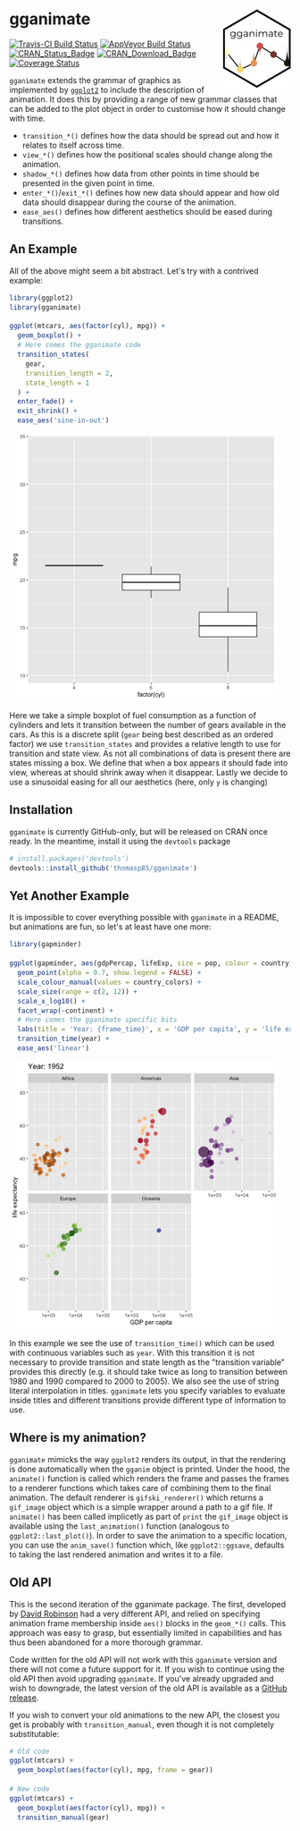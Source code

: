 
<!-- README.md is generated from README.Rmd. Please edit that file -->
gganimate <img src="man/figures/logo.png" align="right" />
==========================================================

[![Travis-CI Build Status](https://travis-ci.org/thomasp85/gganimate.svg?branch=master)](https://travis-ci.org/thomasp85/gganimate) [![AppVeyor Build Status](https://ci.appveyor.com/api/projects/status/github/thomasp85/gganimate?branch=master&svg=true)](https://ci.appveyor.com/project/thomasp85/gganimate) [![CRAN\_Status\_Badge](http://www.r-pkg.org/badges/version-ago/gganimate)](https://cran.r-project.org/package=gganimate) [![CRAN\_Download\_Badge](http://cranlogs.r-pkg.org/badges/gganimate)](https://cran.r-project.org/package=gganimate) [![Coverage Status](https://img.shields.io/codecov/c/github/thomasp85/gganimate/master.svg)](https://codecov.io/github/thomasp85/gganimate?branch=master)

`gganimate` extends the grammar of graphics as implemented by [`ggplot2`](https://github.com/tidyverse/ggplot2) to include the description of animation. It does this by providing a range of new grammar classes that can be added to the plot object in order to customise how it should change with time.

-   `transition_*()` defines how the data should be spread out and how it relates to itself across time.
-   `view_*()` defines how the positional scales should change along the animation.
-   `shadow_*()` defines how data from other points in time should be presented in the given point in time.
-   `enter_*()`/`exit_*()` defines how new data should appear and how old data should disappear during the course of the animation.
-   `ease_aes()` defines how different aesthetics should be eased during transitions.

An Example
----------

All of the above might seem a bit abstract. Let's try with a contrived example:

``` r
library(ggplot2)
library(gganimate)

ggplot(mtcars, aes(factor(cyl), mpg)) + 
  geom_boxplot() + 
  # Here comes the gganimate code
  transition_states(
    gear,
    transition_length = 2,
    state_length = 1
  ) +
  enter_fade() + 
  exit_shrink() +
  ease_aes('sine-in-out')
```

![](man/figures/README-unnamed-chunk-2-1.gif)

Here we take a simple boxplot of fuel consumption as a function of cylinders and lets it transition between the number of gears available in the cars. As this is a discrete split (`gear` being best described as an ordered factor) we use `transition_states` and provides a relative length to use for transition and state view. As not all combinations of data is present there are states missing a box. We define that when a box appears it should fade into view, whereas at should shrink away when it disappear. Lastly we decide to use a sinusoidal easing for all our aesthetics (here, only `y` is changing)

Installation
------------

`gganimate` is currently GitHub-only, but will be released on CRAN once ready. In the meantime, install it using the `devtools` package

``` r
# install.packages('devtools')
devtools::install_github('thomasp85/gganimate')
```

Yet Another Example
-------------------

It is impossible to cover everything possible with `gganimate` in a README, but animations are fun, so let's at least have one more:

``` r
library(gapminder)

ggplot(gapminder, aes(gdpPercap, lifeExp, size = pop, colour = country)) +
  geom_point(alpha = 0.7, show.legend = FALSE) +
  scale_colour_manual(values = country_colors) +
  scale_size(range = c(2, 12)) +
  scale_x_log10() +
  facet_wrap(~continent) +
  # Here comes the gganimate specific bits
  labs(title = 'Year: {frame_time}', x = 'GDP per capita', y = 'life expectancy') +
  transition_time(year) +
  ease_aes('linear')
```

![](man/figures/README-unnamed-chunk-4-1.gif)

In this example we see the use of `transition_time()` which can be used with continuous variables such as `year`. With this transition it is not necessary to provide transition and state length as the "transition variable" provides this directly (e.g. it should take twice as long to transition between 1980 and 1990 compared to 2000 to 2005). We also see the use of string literal interpolation in titles. `gganimate` lets you specify variables to evaluate inside titles and different transitions provide different type of information to use.

Where is my animation?
----------------------

`gganimate` mimicks the way `ggplot2` renders its output, in that the rendering is done automatically when the `gganim` object is printed. Under the hood, the `animate()` function is called which renders the frame and passes the frames to a renderer functions which takes care of combining them to the final animation. The default renderer is `gifski_renderer()` which returns a `gif_image` object which is a simple wrapper around a path to a gif file. If `animate()` has been called implicetly as part of `print` the `gif_image` object is available using the `last_animation()` function (analogous to `ggplot2::last_plot()`). In order to save the animation to a specific location, you can use the `anim_save()` function which, like `ggplot2::ggsave`, defaults to taking the last rendered animation and writes it to a file.

Old API
-------

This is the second iteration of the gganimate package. The first, developed by [David Robinson](https://github.com/dgrtwo) had a very different API, and relied on specifying animation frame membership inside `aes()` blocks in the `geom_*()` calls. This approach was easy to grasp, but essentially limited in capabilities and has thus been abandoned for a more thorough grammar.

Code written for the old API will not work with this `gganimate` version and there will not come a future support for it. If you wish to continue using the old API then avoid upgrading `gganimate`. If you've already upgraded and wish to downgrade, the latest version of the old API is available as a [GitHub release](https://github.com/thomasp85/gganimate/releases/tag/v0.1.1).

If you wish to convert your old animations to the new API, the closest you get is probably with `transition_manual`, even though it is not completely substitutable:

``` r
# Old code
ggplot(mtcars) + 
  geom_boxplot(aes(factor(cyl), mpg, frame = gear))

# New code
ggplot(mtcars) + 
  geom_boxplot(aes(factor(cyl), mpg)) + 
  transition_manual(gear)
```
